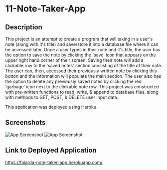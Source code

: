 # 11-Note-Taker-App

## Description

This project is an attempt to create a program that will taking in a user's note (along with it's title) and save/store it into a database file where it can be accessed later. Once a user types in their note and it's title, the user has the option to save the note by clicking the 'save' icon that appears on the upper right hand corner of their screen. Saving their note will add a clickable row to the 'saved notes' section consisting of the title of their note. The user can, then, accessed their previously written note by clicking this button and the information will populate the main section. The user also has the option to delete any previously saved notes by clicking the red 'garbage' icon next to the clickable note row. This project was constructed with pre-written functions to read, write, & append to database files, along with methods to GET, POST, & DELETE user input data.

This application was deployed using Heroku.

## Screenshots

![App Screenshot](https://github.com/noahfajarda/11-Note-Taker-App/blob/main/images/Screenshot1.png)
![App Screenshot](https://github.com/noahfajarda/11-Note-Taker-App/blob/main/images/Screenshot2.png)

## Link to Deployed Application

https://fajarda-note-taker-app.herokuapp.com/
